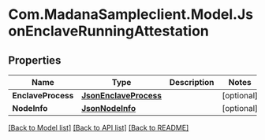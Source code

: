 
# Com.MadanaSampleclient.Model.JsonEnclaveRunningAttestation

## Properties

Name | Type | Description | Notes
------------ | ------------- | ------------- | -------------
**EnclaveProcess** | [**JsonEnclaveProcess**](JsonEnclaveProcess.md) |  | [optional] 
**NodeInfo** | [**JsonNodeInfo**](JsonNodeInfo.md) |  | [optional] 

[[Back to Model list]](../README.md#documentation-for-models)
[[Back to API list]](../README.md#documentation-for-api-endpoints)
[[Back to README]](../README.md)

